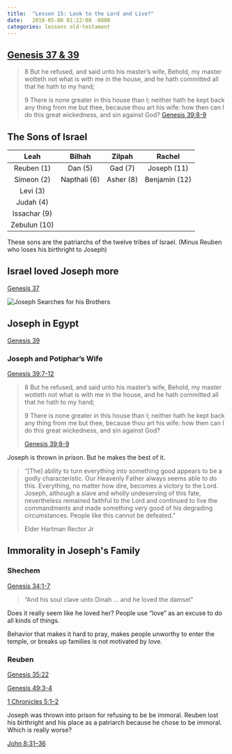 ```yaml
---
title:  "Lesson 15: Look to the Lord and Live?"
date:   2018-05-06 01:22:08 -0800
categories: lessons old-testament
---
```





## [Genesis 37 & 39](https://www.lds.org/scriptures/ot/gen/37?lang=eng#0)

> 8 But he refused, and said unto his master’s wife, Behold, my master wotteth not what is with me in the house, and he hath committed all that he hath to my hand;
>
> 9 There is none greater in this house than I; neither hath he kept back any thing from me but thee, because thou art his wife: how then can I do this great wickedness, and sin against God?
> [Genesis 39:8-9](https://www.lds.org/scriptures/ot/gen/39?lang=eng#7)

## The Sons of Israel

| Leah | Bilhah | Zilpah | Rachel |
|:----:|:----:|:----:|:----:|
| Reuben (1) | Dan (5) | Gad (7)| Joseph (11) |
| Simeon (2) | Napthali (6)| Asher (8) | Benjamin (12)|
| Levi (3) |       |       |      |
| Judah (4) |       |        |       |
| Issachar (9) |       |       |        |
| Zebulun (10) |       |       |        |

These sons are the patriarchs of the twelve tribes of Israel. (Minus Reuben who loses his birthright to Joseph)

## Israel loved Joseph more

[Genesis 37](https://www.lds.org/scriptures/ot/gen/37?lang=eng#0)

![Joseph Searches for his Brothers](http://www.turningtogodsword.com/wp-content/uploads/2016/03/22-genesis-022118-1.jpg)

## Joseph in Egypt

[Genesis 39](https://www.lds.org/scriptures/ot/gen/39?lang=eng#0)

### Joseph and Potiphar’s Wife

[Genesis 39:7-12](https://www.lds.org/scriptures/ot/gen/39.7-12?lang=eng#6)

> 8 But he refused, and said unto his master’s wife, Behold, my master wotteth not what is with me in the house, and he hath committed all that he hath to my hand;
>
> 9 There is none greater in this house than I; neither hath he kept back any thing from me but thee, because thou art his wife: how then can I do this great wickedness, and sin against God?
>
> [Genesis 39:8-9](https://www.lds.org/scriptures/ot/gen/39?lang=eng#7)

Joseph is thrown in prison. But he makes the best of it.

> “[The] ability to turn everything into something good appears to be a godly characteristic. Our Heavenly Father always seems able to do this. Everything, no matter how dire, becomes a victory to the Lord. Joseph, although a slave and wholly undeserving of this fate, nevertheless remained faithful to the Lord and continued to live the commandments and made something very good of his degrading circumstances. People like this cannot be defeated."
>
> Elder Hartman Rector Jr

## Immorality in Joseph's Family

### Shechem

[Genesis 34:1-7](https://www.lds.org/scriptures/ot/gen/34.1-7?lang=eng#0)

>“And his soul clave unto Dinah … and he loved the damsel”

Does it really seem like he loved her? People use “love” as an excuse to do all kinds of things. 

Behavior that makes it hard to pray, makes people unworthy to enter the temple, or breaks up families is not motivated by love.

### Reuben

[Genesis 35:22](https://www.lds.org/scriptures/ot/gen/35.22?lang=eng#21)

[Genesis 49:3-4](https://www.lds.org/scriptures/ot/gen/49.3-4?lang=eng#2)

[1 Chronicles 5:1–2](https://www.lds.org/scriptures/ot/1-chr/5.1-2?lang=eng#0)


Joseph was thrown into prison for refusing to be be immoral. Reuben lost his birthright and his place as a patriarch because he chose to be immoral. 
Which is really worse? 

[John 8:31–36](https://www.lds.org/scriptures/nt/john/8.31-36?lang=eng#30)
